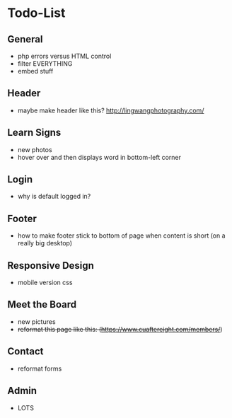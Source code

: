 # Todo-List

## General
* php errors versus HTML control
* filter EVERYTHING
* embed stuff

## Header
* maybe make header like this? http://lingwangphotography.com/

## Learn Signs
* new photos
* hover over and then displays word in bottom-left corner

## Login
* why is default logged in?

## Footer
* how to make footer stick to bottom of page when content is short (on a really big desktop)

## Responsive Design
* mobile version css

## Meet the Board
* new pictures
* ~~reformat this page like this: (https://www.cuaftereight.com/members/~~)

## Contact
* reformat forms

## Admin
* LOTS
